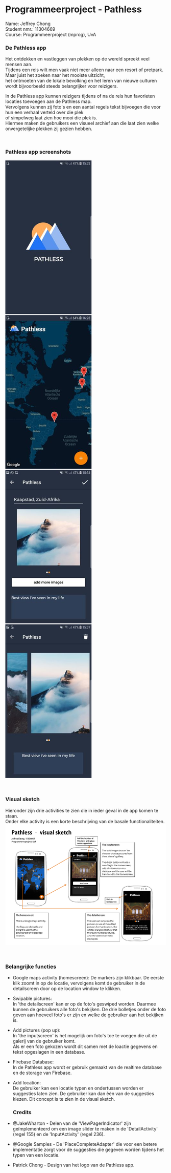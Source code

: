 # Programmeerproject - Pathless

Name: Jeffrey Chong</br>
Student nmr.: 11304669</br>
Course: Programmeerproject (mprog), UvA</br>

### De Pathless app
Het ontdekken en vastleggen van plekken op de wereld spreekt veel mensen aan.</br>
Tijdens een reis wilt men vaak niet meer alleen naar een resort of pretpark. Maar juist het zoeken naar het mooiste uitzicht,</br>
het ontmoeten van de lokale bevolking en het leren van nieuwe culturen wordt bijvoorbeeld steeds belangrijker voor reizigers.</br>

In de Pathless app kunnen reizigers tijdens of na de reis hun favorieten locaties toevoegen aan de Pathless map.</br>
Vervolgens kunnen zij foto's en een aantal regels tekst bijvoegen die voor hun een verhaal verteld over die plek</br>
of simpelweg laat zien hoe mooi die plek is.</br>
Hiermee maken de gebruikers een visueel archief aan die laat zien welke onvergetelijke plekken zij gezien hebben.

</br>

### Pathless app screenshots
![Screenschot](doc/Screenshot_1welcome.jpeg)
![Screenschot](doc/Screenshot_1x.jpeg)
![Screenschot](doc/Screenshot_4phot.jpeg)
![Screenschot](doc/Screenshot_9det.jpeg)

</br>

### Visual sketch
Hieronder zijn drie activities te zien die in ieder geval in de app komen te staan.</br>
Onder elke activity is een korte beschrijving van de basale functionaliteiten.<br>
![Screenschot](doc/VisualSketch(Pathless).png)

</br>

### Belangrijke functies
- Google maps activity (homescreen):
  De markers zijn klikbaar. De eerste klik zoomt in op de locatie, vervolgens komt de gebruiker in de detailscreen door op de location window te klikken.</br>
  
- Swipable pictures:</br>
  In 'the detailscreen' kan er op de foto's geswiped worden. Daarmee kunnen de gebruikers alle foto's bekijken.
  De drie bolletjes onder de foto geven aan hoeveel foto's er zijn en welke de gebruiker aan het bekijken is.</br>

- Add pictures (pop up):</br>
  In 'the inputscreen' is het mogelijk om foto's toe te voegen die uit de galerij van de gebruiker komt.</br>
  Als er een foto gekozen wordt dit samen met de loactie gegevens en tekst opgeslagen in een database.</br>

- Firebase Database:</br>
  In de Pathless app wordt er gebruik gemaakt van de realtime database en de storage van Firebase.</br>

- Add location:</br>
  De gebruiker kan een locatie typen en ondertussen worden er suggesties
  laten zien. De gebruiker kan dan èèn van de suggesties kiezen. Dit concept is te zien in de visual sketch.</br>
  
  ### Credits
- @JakeWharton - Delen van de 'ViewPagerIndicator' zijn geïmplementeerd om een image slider te maken in de 'DetailActivity' (regel 155) en de 'InputActivity' (regel 236).</br>
- @Google Samples - De 'PlaceCompleteAdapter' die voor een betere implementatie zorgt voor de suggesties die gegeven worden tijdens het typen van een locatie.</br> 
- Patrick Chong - Design van het logo van de Pathless app.
